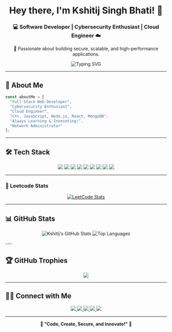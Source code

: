 <h1 align="center">Hey there, I'm Kshitij Singh Bhati! 👋</h1>
<h3 align="center">💻 Software Developer | Cybersecurity Enthusiast | Cloud Engineer ☁️</h3>
<p align="center">🔹 Passionate about building secure, scalable, and high-performance applications.</p>

<div align="center">
  <img src="https://readme-typing-svg.herokuapp.com?font=JetBrains+Mono&size=35&duration=3000&pause=1000&color=00D4FF&center=true&vCenter=true&multiline=true&width=800&height=100&lines=💻+CRAFTING+DIGITAL+EXPERIENCES;🚀+BUILDING+THE+FUTURE;🎯+ONE+LINE+AT+A+TIME" alt="Typing SVG"/>
</div>



---

## 🚀 About Me

```javascript
const aboutMe = [
  "Full-Stack Web Developer",
  "Cybersecurity Enthusiast",
  "Cloud Engineer",
  "C++, JavaScript, Node.js, React, MongoDB",
  "Always Learning & Innovating!",
  "Network Administrator"
];

```

---

## 🛠️ Tech Stack
<p align="center"> <img src="https://img.shields.io/badge/MongoDB-4EA94B?style=for-the-badge&logo=mongodb&logoColor=white" /> <img src="https://img.shields.io/badge/React-61DAFB?style=for-the-badge&logo=react&logoColor=black" /> <img src="https://img.shields.io/badge/JavaScript-F7DF1E?style=for-the-badge&logo=javascript&logoColor=black" /> <img src="https://img.shields.io/badge/TailwindCSS-06B6D4?style=for-the-badge&logo=tailwindcss&logoColor=white" /> <img src="https://img.shields.io/badge/Node.js-339933?style=for-the-badge&logo=node.js&logoColor=white" /> <img src="https://img.shields.io/badge/Express.js-000000?style=for-the-badge&logo=express&logoColor=white" /> <img src="https://img.shields.io/badge/C++-00599C?style=for-the-badge&logo=c%2B%2B&logoColor=white" /> <img src="https://img.shields.io/badge/Nginx-009639?style=for-the-badge&logo=nginx&logoColor=white" /> <img src="https://img.shields.io/badge/Git-F05032?style=for-the-badge&logo=git&logoColor=white" /> </p>

---

### 🧠 Leetcode Stats

<p align="center">
  <a href="https://leetcode.com/u/beekntr/">
    <img src="https://leetcard.jacoblin.cool/beekntr?theme=dark" alt="LeetCode Stats" />
  </a>
</p>


---

## 📊 GitHub Stats
<p align="center"> <img src="https://github-readme-stats.vercel.app/api?username=beekntr&show_icons=true&theme=radical" alt="Kshitij's GitHub Stats" /> <img src="https://github-readme-stats.vercel.app/api/top-langs/?username=beekntr&layout=compact&theme=radical" alt="Top Languages" /> </p>
---

## 🏆 GitHub Trophies
<p align="center"> <img src="https://github-profile-trophy.vercel.app/?username=beekntr&theme=radical&margin-w=15&margin-h=15&no-bg=true&no-frame=true" /> </p>

---

## 👯‍♂️ Connect with Me
<p align="center"> <a href="https://leetcode.com/u/beekntr/"> <img src="https://img.shields.io/badge/LeetCode-000?style=for-the-badge&logo=leetcode&logoColor=yellow" /> </a> <a href="https://github.com/beekntr"> <img src="https://img.shields.io/badge/GitHub-181717?style=for-the-badge&logo=github&logoColor=white" /> </a> <a href="https://twitter.com/_ksiij"> <img src="https://img.shields.io/badge/Twitter-1DA1F2?style=for-the-badge&logo=twitter&logoColor=white" /> </a> <a href="https://instagram.com/_ksiij"> <img src="https://img.shields.io/badge/Instagram-E4405F?style=for-the-badge&logo=instagram&logoColor=white" /> </a> <a href="https://www.linkedin.com/in/kshitijsinghbhati"> <img src="https://img.shields.io/badge/LinkedIn-0077B5?style=for-the-badge&logo=linkedin&logoColor=white" /> </a> </p>

---

<p align="center"><strong>🌟 "Code, Create, Secure, and Innovate!" 🚀</strong></p>
